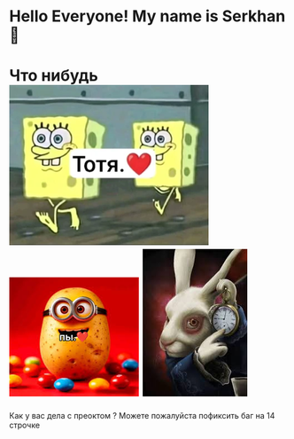 #  Hello Everyone!  My name is Serkhan 👋
#  Что нибудь ![alt text](image.png) ![alt text](image-1.png) ![alt text](image-2.png)

<p>
  
   Как у вас дела с преоктом ?
   Можете пожалуйста пофиксить баг на 14 строчке 
   
  
 </p>

 